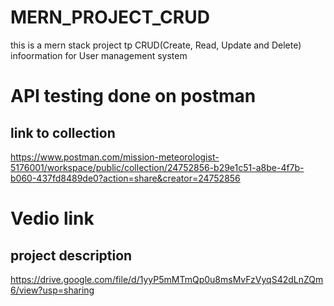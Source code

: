 # MERN_PROJECT_CRUD

this is a mern stack project tp CRUD(Create, Read, Update and Delete) infoormation for User management system

# API testing done on postman

## link to collection

https://www.postman.com/mission-meteorologist-5176001/workspace/public/collection/24752856-b29e1c51-a8be-4f7b-b060-437fd8489de0?action=share&creator=24752856

# Vedio link

## project description

https://drive.google.com/file/d/1yyP5mMTmQp0u8msMvFzVyqS42dLnZQm6/view?usp=sharing
